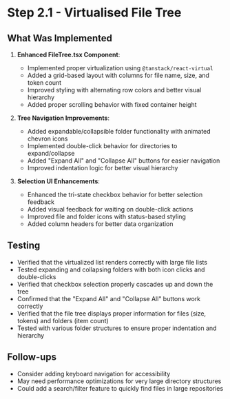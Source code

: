 # Step 2.1 - Virtualised File Tree

## What Was Implemented

1. **Enhanced FileTree.tsx Component**:
   - Implemented proper virtualization using `@tanstack/react-virtual`
   - Added a grid-based layout with columns for file name, size, and token count
   - Improved styling with alternating row colors and better visual hierarchy
   - Added proper scrolling behavior with fixed container height

2. **Tree Navigation Improvements**:
   - Added expandable/collapsible folder functionality with animated chevron icons
   - Implemented double-click behavior for directories to expand/collapse
   - Added "Expand All" and "Collapse All" buttons for easier navigation
   - Improved indentation logic for better visual hierarchy

3. **Selection UI Enhancements**:
   - Enhanced the tri-state checkbox behavior for better selection feedback
   - Added visual feedback for waiting on double-click actions
   - Improved file and folder icons with status-based styling
   - Added column headers for better data organization

## Testing

- Verified that the virtualized list renders correctly with large file lists
- Tested expanding and collapsing folders with both icon clicks and double-clicks
- Verified that checkbox selection properly cascades up and down the tree
- Confirmed that the "Expand All" and "Collapse All" buttons work correctly
- Verified that the file tree displays proper information for files (size, tokens) and folders (item count)
- Tested with various folder structures to ensure proper indentation and hierarchy

## Follow-ups

- Consider adding keyboard navigation for accessibility
- May need performance optimizations for very large directory structures
- Could add a search/filter feature to quickly find files in large repositories 